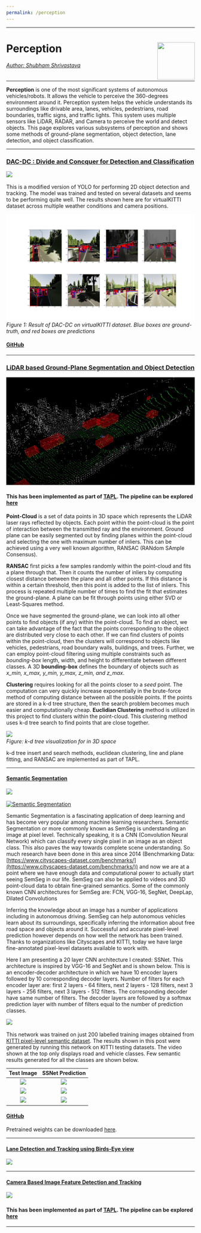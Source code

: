 ```yaml
---
permalink: /perception
---
```


---
# Perception <a href="../../index.html"><img style="float: right;" src="/img/logo_circle.png" height="100" width="100">   

###### Author: *[Shubham Shrivastava](http://www.towardsautonomy.com/#shubham)*   
---

**Perception** is one of the most significant systems of autonomous vehicles/robots. It allows the vehicle to perceive the 360-degrees environment around it. Perception system helps the vehicle understands its surroundings like drivable area, lanes, vehicles, pedestrians, road boundaries, traffic signs, and traffic lights. This system uses multiple sensors like LiDAR, RADAR, and Camera to perceive the world and detect objects. This page explores various subsystems of perception and shows some methods of ground-plane segmentation, object detection, lane detection, and object classification.

---

### [DAC-DC : Divide and Concquer for Detection and Classification](https://github.com/towardsautonomy/DAC-DC)

![](/docs/perception/img/dac-dc.gif)

This is a modified version of YOLO for performing 2D object detection and tracking. The model was trained and tested on several datasets and seems to be performing quite well. The results shown here are for virtualKITTI dataset across multiple weather conditions and camera positions.

![](/docs/perception/img/dacdc-result.png)
*Figure 1: Result of DAC-DC on virtualKITTI dataset. Blue boxes are ground-truth, and red boxes are predictions*

#### [GitHub](https://github.com/towardsautonomy/DAC-DC)

---

### [LiDAR based Ground-Plane Segmentation and Object Detection](https://github.com/towardsautonomy/TAPL#lidar-object-detection)  
![](/docs/perception/img/lidar_object_detection.gif)

#### This has been implemented as part of [TAPL](https://www.towardsautonomy.com/tapl/index.html). The pipeline can be explored [here](https://github.com/towardsautonomy/TAPL#lidar-object-detection)

**Point-Cloud** is a set of data points in 3D space which represents the LiDAR laser rays reflected by objects. Each point within the point-cloud is the point of interaction between the transmitted ray and the environment. Ground plane can be easily segmented out by finding planes within the point-cloud and selecting the one with maximum number of inliers. This can be achieved using a very well known algorithm, RANSAC (RANdom SAmple Consensus).

**RANSAC** first picks a few samples randomly within the point-cloud and fits a plane through that. Then it counts the number of inliers by computing closest distance between the plane and all other points. If this distance is within a certain threshold, then this point is added to the list of inliers. This process is repeated multiple number of times to find the fit that estimates the ground-plane. A plane can be fit through points using either SVD or Least-Squares method.

Once we have segmented the ground-plane, we can look into all other points to find objects (if any) within the point-cloud. To find an object, we can take advantage of the fact that the points corresponding to the object are distributed very close to each other. If we can find clusters of points within the point-cloud, then the clusters will correspond to objects like vehicles, pedestrians, road boundary walls, buildings, and trees. Further, we can employ point-cloud filtering using multiple constraints such as *bounding-box* length, width, and height to differentiate between different classes. A 3D **bounding-box** defines the boundary of objects such as *x_min, x_max, y_min, y_max, z_min, and z_max*.

**Clustering** requires looking for all the points closer to a *seed* point. The computation can very quickly increase exponentially in the brute-force method of computing distance between all the possible points. If the points are stored in a k-d tree structure, then the search problem becomes much easier and computationally cheap. **Euclidian Clustering** method is utilized in this project to find clusters within the point-cloud. This clustering method uses k-d tree search to find points that are close together.

![](/docs/perception/img/kd_tree.png)  
*Figure: k-d tree visualization for in 3D space*

k-d tree insert and search methods, euclidean clustering, line and plane fitting, and RANSAC are implemented as part of TAPL.

---

#### [Semantic Segmentation](https://github.com/towardsautonomy/ssnet_semseg)
![](/docs/perception/img/semseg.gif)

[![Semantic Segmentation](/docs/dl/img/semseg/thumbnail.png)](https://youtu.be/HzW1ZUwmlTQ "Semantic Segmentation")

Semantic Segmentation is a fascinating application of deep learning and has become very popular among machine learning researchers. Semantic Segmentation or more commonly known as SemSeg is understanding an image at pixel level. Technically speaking, it is a CNN (Convolution Neural Network) which can classify every single pixel in an image as an object class. This also paves the way towards complete scene understanding. So much research have been done in this area since 2014 (Benchmarking Data: [https://www.cityscapes-dataset.com/benchmarks/](https://www.cityscapes-dataset.com/benchmarks/)) and now we are at a point where we have enough data and computational power to actually start seeing SemSeg in our life. SemSeg can also be applied to videos and 3D point-cloud data to obtain fine-grained semantics. Some of the commonly known CNN architectures for SemSeg are: FCN, VGG-16, SegNet, DeepLap, Dilated Convolutions

Inferring the knowledge about an image has a number of applications including in autonomous driving. SemSeg can help autonomous vehicles learn about its surroundings, specifically inferring the information about free road space and objects around it. Successful and accurate pixel-level prediction however depends on how well the network has been trained. Thanks to organizations like Cityscapes and KITTI, today we have large fine-annotated pixel-level datasets available to work with.

Here I am presenting a 20 layer CNN architecture I created: SSNet. This architecture is inspired by VGG-16 and SegNet and is shown below. This is an encoder-decoder architecture in which we have 10 encoder layers followed by 10 corresponding decoder layers. Number of filters for each encoder layer are: first 2 layers - 64 filters, next 2 layers - 128 filters, next 3 layers - 256 filters, next 3 layers - 512 filters. The corresponding decoder have same number of filters. The decoder layers are followed by a softmax prediction layer with number of filters equal to the number of prediction classes.

![](/docs/dl/img/semseg/SSNet.png)

This network was trained on just 200 labelled training images obtained from [KITTI pixel-level semantic dataset](http://www.cvlibs.net/datasets/kitti/eval_semseg.php?benchmark=semantics2015). The results shown in this post were generated by running this network on KITTI testing datasets. The video shown at the top only displays road and vehicle classes. Few semantic results generated for all the classes are shown below.  

| Test Image                        |  SSNet Prediction                 |
|:---------------------------------:|:---------------------------------:|
|![](/docs/dl/img/semseg/test1.png) | ![](/docs/dl/img/semseg/pred1.png)|
|![](/docs/dl/img/semseg/test2.png) | ![](/docs/dl/img/semseg/pred2.png)|
|![](/docs/dl/img/semseg/test3.png) | ![](/docs/dl/img/semseg/pred3.png)|

#### [GitHub](https://github.com/towardsautonomy/ssnet_semseg) 

Pretrained weights can be downloaded [here](https://drive.google.com/open?id=1KG_-paGZmyxnSfPZGEv7uq_vTduXrLr3).

---

#### [Lane Detection and Tracking using Birds-Eye view](/perception/lane_detection)  
![](/docs/perception/img/lane_detection/straight_lines1.jpg)

---

#### [Camera Based Image Feature Detection and Tracking](https://github.com/towardsautonomy/TAPL#image-feature-detection-and-tracking)
![](/docs/perception/img/matching_points.png)

#### This has been implemented as part of [TAPL](https://www.towardsautonomy.com/tapl/index.html). The pipeline can be explored [here](https://github.com/towardsautonomy/TAPL#image-feature-detection-and-tracking)

---